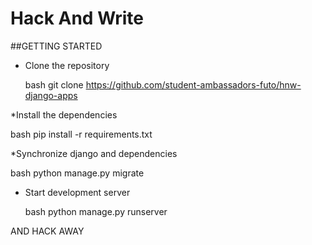 # Hack And Write

##GETTING STARTED

* Clone the repository

  bash
  git clone https://github.com/student-ambassadors-futo/hnw-django-apps

*Install the dependencies

  bash
  pip install -r requirements.txt

*Synchronize django and dependencies

  bash
  python manage.py migrate
  
* Start development server

  bash
  python manage.py runserver
  
 AND HACK AWAY
